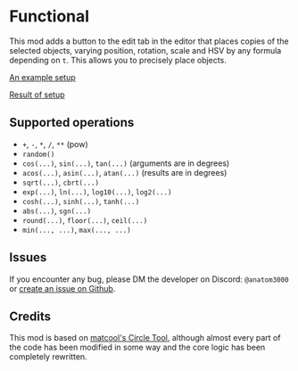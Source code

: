 # Functional

This mod adds a button to the edit tab in the editor that places copies of the selected objects, varying position, rotation, scale and HSV by any formula depending on `t`. This allows you to precisely place objects.

[An example setup](https://github.com/anatom3000/Functional/blob/dev/functool_popup.png?raw=true)

[Result of setup](https://github.com/anatom3000/Functional/blob/dev/functool_result.png?raw=true)

## Supported operations
- `+`, `-`, `*`, `/`, `**` (pow)
- `random()`
- `cos(...)`, `sin(...)`, `tan(...)` (arguments are in degrees)
- `acos(...)`, `asin(...)`, `atan(...)` (results are in degrees)
- `sqrt(...)`, `cbrt(...)`
- `exp(...)`, `ln(...)`, `log10(...)`, `log2(...)`
- `cosh(...)`, `sinh(...)`, `tanh(...)`
- `abs(...)`, `sgn(...)`
- `round(...)`, `floor(...)`, `ceil(...)`
- `min(..., ...)`, `max(..., ...)`

## Issues
If you encounter any bug, please DM the developer on Discord: `@anatom3000` or [create an issue on Github](https://github.com/anatom3000/Functional/issues).

## Credits
This mod is based on [matcool's Circle Tool](mod:mat.circle-tool), although almost every part of the code has been modified in some way and the core logic has been completely rewritten.
